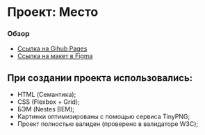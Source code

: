 # Проект: Место
### Обзор
* [Ссылка на Gihub Pages](https://inextyp.github.io/mesto/)
* [Ссылка на макет в Figma](https://www.figma.com/file/2cn9N9jSkmxD84oJik7xL7/JavaScript.-Sprint-4?node-id=0%3A1)
## При создании проекта использовались:
- HTML (Семантика);
- CSS (Flexbox + Grid);
- БЭМ (Nestes BEM);
- Картинки оптимизированы с помощью сервиса TinyPNG;
- Проект полностью валиден (проверено в валидаторе W3C);
